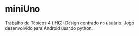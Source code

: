 miniUno
=======

Trabalho de Tópicos 4 (IHC): Design centrado no usuário. Jogo desenvolvido para Android usando python.

